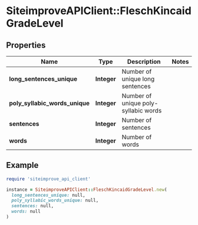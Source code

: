 # SiteimproveAPIClient::FleschKincaidGradeLevel

## Properties

| Name | Type | Description | Notes |
| ---- | ---- | ----------- | ----- |
| **long_sentences_unique** | **Integer** | Number of unique long sentences |  |
| **poly_syllabic_words_unique** | **Integer** | Number of unique poly-syllabic words |  |
| **sentences** | **Integer** | Number of sentences |  |
| **words** | **Integer** | Number of words |  |

## Example

```ruby
require 'siteimprove_api_client'

instance = SiteimproveAPIClient::FleschKincaidGradeLevel.new(
  long_sentences_unique: null,
  poly_syllabic_words_unique: null,
  sentences: null,
  words: null
)
```

